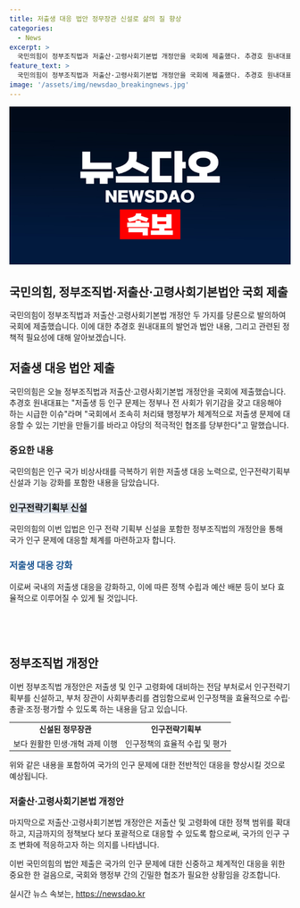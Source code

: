 ```yaml
---
title: 저출생 대응 법안 정무장관 신설로 삶의 질 향상
categories:
  - News
excerpt: >
  국민의힘이 정부조직법과 저출산·고령사회기본법 개정안을 국회에 제출했다. 추경호 원내대표는 저출생 문제를 해결하기 위해 두 법안을 제출하고, 이를 통해 행정부가 저출생 문제에 대응할 수 있는 기반을 마련하기를 바란다고 말했다. 이번 입법은 인구 문제에 대응하기 위해 필요한 내용을 포함하고 있으며, 정부조직법 개정안은 인구전략기획부를 신설하고 권한을 부여하는 내용을 담고 있다. 저출생·고령사회기본법 개정안은 정책 범위를 확대하고 양성평등적 관점을 강조하는 내용을 담고 있다.
feature_text: >
  국민의힘이 정부조직법과 저출산·고령사회기본법 개정안을 국회에 제출했다. 추경호 원내대표는 저출생 문제를 해결하기 위해 두 법안을 제출하고, 이를 통해 행정부가 저출생 문제에 대응할 수 있는 기반을 마련하기를 바란다고 말했다. 이번 입법은 인구 문제에 대응하기 위해 필요한 내용을 포함하고 있으며, 정부조직법 개정안은 인구전략기획부를 신설하고 권한을 부여하는 내용을 담고 있다. 저출생·고령사회기본법 개정안은 정책 범위를 확대하고 양성평등적 관점을 강조하는 내용을 담고 있다.
image: '/assets/img/newsdao_breakingnews.jpg'
---
```


<p><img src="/assets/img/newsdao_breakingnews.jpg" alt="flaretime 속보" /></p>

<h2>국민의힘, 정부조직법·저출산·고령사회기본법안 국회 제출</h2>

<p>국민의힘이 정부조직법과 저출산·고령사회기본법 개정안 두 가지를 당론으로 발의하여 국회에 제출했습니다. 이에 대한 추경호 원내대표의 발언과 법안 내용, 그리고 관련된 정책적 필요성에 대해 알아보겠습니다.</p>

<h2 data-ke-size="size26">저출생 대응 법안 제출</h2>

<p>국민의힘은 오늘 정부조직법과 저출산·고령사회기본법 개정안을 국회에 제출했습니다. 추경호 원내대표는 "저출생 등 인구 문제는 정부나 전 사회가 위기감을 갖고 대응해야 하는 시급한 이슈"라며 "국회에서 조속히 처리돼 행정부가 체계적으로 저출생 문제에 대응할 수 있는 기반을 만들기를 바라고 야당의 적극적인 협조를 당부한다"고 말했습니다.</p>

<h3>중요한 내용</h3>

<p>국민의힘은 인구 국가 비상사태를 극복하기 위한 저출생 대응 노력으로, 인구전략기획부 신설과 기능 강화를 포함한 내용을 담았습니다.</p>

<h3>
  <span style="background-color: #21538527;">인구전략기획부 신설</span>
</h3>

<p>국민의힘의 이번 입법은 인구 전략 기획부 신설을 포함한 정부조직법의 개정안을 통해 국가 인구 문제에 대응할 체계를 마련하고자 합니다.</p>

<h3>
  <span style="color: #1a5490;">저출생 대응 강화</span>
</h3>

<p>이로써 국내의 저출생 대응을 강화하고, 이에 따른 정책 수립과 예산 배분 등이 보다 효율적으로 이루어질 수 있게 될 것입니다.</p>

<p><br></p>

<p data-ke-size="size16">&nbsp;</p>

<h2 data-ke-size="size26">정부조직법 개정안</h2>

<p>이번 정부조직법 개정안은 저출생 및 인구 고령화에 대비하는 전담 부처로서 인구전략기획부를 신설하고, 부처 장관이 사회부총리를 겸임함으로써 인구정책을 효율적으로 수립·총괄·조정·평가할 수 있도록 하는 내용을 담고 있습니다.</p>

<table>
  <tr>
    <td style="text-align: center; height: 17px;"><b>신설된 정무장관</b></td>
    <td style="text-align: center; height: 17px;"><b>인구전략기획부</b></td>
  </tr>
  <tr>
    <td style="text-align: center; height: 17px;">보다 원활한 민생·개혁 과제 이행</td>
    <td style="text-align: center; height: 17px;">인구정책의 효율적 수립 및 평가</td>
  </tr>
</table>

<p>위와 같은 내용을 포함하여 국가의 인구 문제에 대한 전반적인 대응을 향상시킬 것으로 예상됩니다.</p>

<h3>저출산·고령사회기본법 개정안</h3>

<p>마지막으로 저출산·고령사회기본법 개정안은 저출산 및 고령화에 대한 정책 범위를 확대하고, 지금까지의 정책보다 보다 포괄적으로 대응할 수 있도록 함으로써, 국가의 인구 구조 변화에 적응하고자 하는 의지를 나타냅니다.</p>

<p>이번 국민의힘의 법안 제출은 국가의 인구 문제에 대한 신중하고 체계적인 대응을 위한 중요한 한 걸음으로, 국회와 행정부 간의 긴밀한 협조가 필요한 상황임을 강조합니다.</p>
실시간 뉴스 속보는, <a href="https://newsdao.kr" rel="dofollow">https://newsdao.kr</a>


